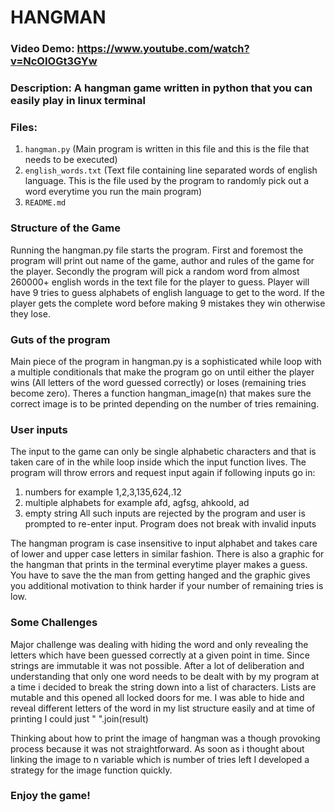 # HANGMAN
### Video Demo:  https://www.youtube.com/watch?v=NcOIOGt3GYw
### Description: A hangman game written in python that you can easily play in linux terminal

### Files:
1. `hangman.py` (Main program is written in this file and this is the file that needs to be executed)
2. `english_words.txt` (Text file containing line separated words of english language. This is the file used by the program to randomly pick out a word everytime you run the main program)
3. `README.md`

### Structure of the Game
Running the hangman.py file starts the program. First and foremost the program will print out name of the game, author and rules of the game for the player. Secondly the program will pick a random word from almost 260000+ english words in the text file for the player to guess. Player will have 9 tries to guess alphabets of english language to get to the word. If the player gets the complete word before making 9 mistakes they win otherwise they lose.

### Guts of the program
Main piece of the program in hangman.py is a sophisticated while loop with a multiple conditionals that make the program go on until either the player wins (All letters of the word guessed correctly) or loses (remaining tries become zero). Theres a function hangman_image(n) that makes sure the correct image is to be printed depending on the number of tries remaining.

### User inputs
The input to the game can only be single alphabetic characters and that is taken care of in the while loop inside which the input function lives. The program will throw errors and request input again if following inputs go in:
1. numbers for example 1,2,3,135,624,.12
2. multiple alphabets for example afd, agfsg, ahkoold, ad
3. empty string
All such inputs are rejected by the program and user is prompted to re-enter input. Program does not break with invalid inputs

The hangman program is case insensitive to input alphabet and takes care of lower and upper case letters in similar fashion. There is also a graphic for the hangman that prints in the terminal everytime player makes a guess. You have to save the the man from getting hanged and the graphic gives you additional motivation to think harder if your number of remaining tries is low.

### Some Challenges
Major challenge was dealing with hiding the word and only revealing the letters which have been guessed correctly at a given point in time. Since strings are immutable it was not possible. After a lot of deliberation and understanding that only one word needs to be dealt with by my program at a time i decided to break the string down into a list of characters. Lists are mutable and this opened all locked doors for me. I was able to hide and reveal different letters of the word in my list structure easily and at time of printing I could just " ".join(result)

Thinking about how to print the image of hangman was a though provoking process because it was not straightforward. As soon as i thought about linking the image to n variable which is number of tries left I developed a strategy for the image function quickly.

### Enjoy the game!